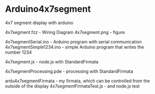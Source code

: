 # Arduino4x7segment
4x7 segment display with arduino

4x7segment.fzz - Wiring Diagram
4x7segment.png - figure

4x7segmentSerial.ino - Arduino program with serial communication
4x7segmentSimple1234.ino - simple Arduino program that writes the number 1234

4x7segment.js - node.js with StandardFirmata

4x7segmentProcessing.pde - processing with StandardFirmata

ardu4x7segmentFirmata - my firmata, which can be controlled from the outside of the display
4x7segmentFirmataTest.js - and node.js test
